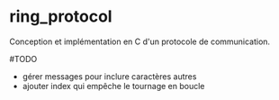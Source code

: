# ring_protocol

Conception et implémentation en C d'un protocole de communication.

#TODO
- gérer messages pour inclure caractères autres
- ajouter index qui empêche le tournage en boucle
